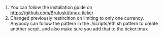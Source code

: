 1. You can follow the installation guide on https://github.com/Brutuski/tmux-ticker
2. Changed previously restircition on limiting to only one currency. Anybody can follow the pattern in the ./scripts/eth.sh pattern to create another scrpit. and also make sure you add that to the ticker.tmux

